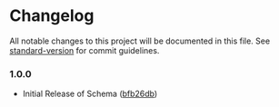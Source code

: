 # Changelog

All notable changes to this project will be documented in this file. See [standard-version](https://github.com/conventional-changelog/standard-version) for commit guidelines.

### 1.0.0

- Initial Release of Schema ([bfb26db](https://github.com/serverless/console/commit/bfb26dbf146755553bcf1a73dbb39a02ad05da49))
